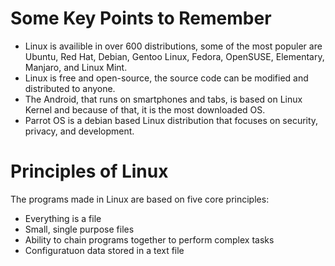# Some Key Points to Remember

- Linux is availible in over 600 distributions, some of the most populer are Ubuntu, Red Hat, Debian, Gentoo Linux, Fedora, OpenSUSE, Elementary, Manjaro, and Linux Mint.
- Linux is free and open-source, the source code can be modified and distributed to anyone.
- The Android, that runs on smartphones and tabs, is based on Linux Kernel and because of that, it is the most downloaded OS.
- Parrot OS is a debian based Linux distribution that focuses on security, privacy, and development.

# Principles of Linux
The programs made in Linux are based on five core principles:
-  Everything is a file
-  Small, single purpose files
-  Ability to chain programs together to perform complex tasks
-  Configuratuon data stored in a text file
